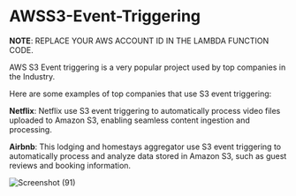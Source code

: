 # AWSS3-Event-Triggering

**NOTE**: REPLACE YOUR AWS ACCOUNT ID IN THE LAMBDA FUNCTION CODE.

AWS S3 Event triggering is a very popular project used by top companies in the Industry.

Here are some examples of top companies that use S3 event triggering:

**Netflix**: Netflix use S3 event triggering to automatically process video files uploaded to Amazon S3, enabling seamless content ingestion and processing.

**Airbnb**: This lodging and homestays aggregator use S3 event triggering to automatically process and analyze data stored in Amazon S3, such as guest reviews and booking information.


![Screenshot (91)](https://github.com/satya19977/AWSS3-Event-Triggering/assets/108000447/b50e077c-8a51-4fe4-bc77-e391f54463f9)

